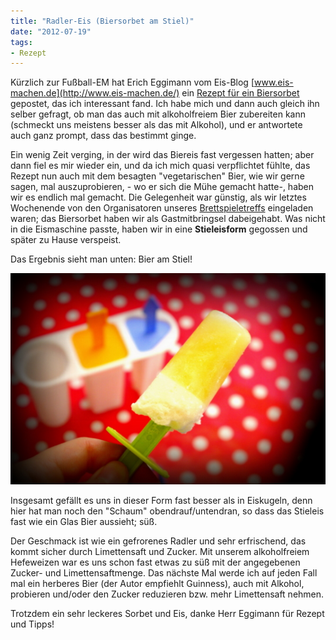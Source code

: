 ```yaml
---
title: "Radler-Eis (Biersorbet am Stiel)"
date: "2012-07-19" 
tags:
- Rezept
---
```


Kürzlich zur Fußball-EM hat Erich Eggimann vom Eis-Blog [www.eis-machen.de](http://www.eis-machen.de/) ein [Rezept für ein Biersorbet](http://www.eis-machen.de/2012/06/eis-rezept-bier-sorbet-mit-oder-ohne-eismaschine/) gepostet, das ich interessant fand. Ich habe mich und dann auch gleich ihn selber gefragt, ob man das auch mit alkoholfreiem Bier zubereiten kann (schmeckt uns meistens besser als das mit Alkohol), und er antwortete auch ganz prompt, dass das bestimmt ginge.

Ein wenig Zeit verging, in der wird das Biereis fast vergessen hatten; aber dann fiel es mir wieder ein, und da ich mich quasi verpflichtet fühlte, das Rezept nun auch mit dem besagten "vegetarischen" Bier, wie wir gerne sagen, mal auszuprobieren, - wo er sich die Mühe gemacht hatte-, haben wir es endlich mal gemacht. Die Gelegenheit war günstig, als wir letztes Wochenende von den Organisatoren unseres [Brettspieletreffs](http://spieletreff-neuwied.de) eingeladen waren; das Biersorbet haben wir als Gastmitbringsel dabeigehabt. Was nicht in die Eismaschine passte, haben wir in eine **Stieleisform** gegossen und später zu Hause verspeist.

Das Ergebnis sieht man unten: Bier am Stiel!

[![](images/igp9343.jpg "Bier am Stiel")](http://apfeleimer.wordpress.com/2012/07/19/radler-eis-biersorbet-am-stiel/_igp9343/)

Insgesamt gefällt es uns in dieser Form fast besser als in Eiskugeln, denn hier hat man noch den "Schaum" obendrauf/untendran, so dass das Stieleis fast wie ein Glas Bier aussieht; süß.

Der Geschmack ist wie ein gefrorenes Radler und sehr erfrischend, das kommt sicher durch Limettensaft und Zucker. Mit unserem alkoholfreiem Hefeweizen war es uns schon fast etwas zu süß mit der angegebenen Zucker- und Limettensaftmenge. Das nächste Mal werde ich auf jeden Fall mal ein herberes Bier (der Autor empfiehlt Guinness), auch mit Alkohol, probieren und/oder den Zucker reduzieren bzw. mehr Limettensaft nehmen.

Trotzdem ein sehr leckeres Sorbet und Eis, danke Herr Eggimann für Rezept und Tipps!
